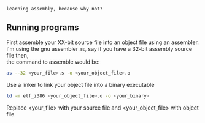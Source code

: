     learning assembly, because why not?

## Running programs
First assemble your XX-bit source file into an object file using an assembler.\
I'm using the gnu assembler `as`, say if you have a 32-bit assembly source file then,\
the command to assemble would be:
```bash
as --32 <your_file>.s -o <your_object_file>.o
```
Use a linker to link your object file into a binary executable
```bash
ld -m elf_i386 <your_object_file>.o -o <your_binary>
```

Replace <your_file> with your source file and  <your_object_file> with object file.
